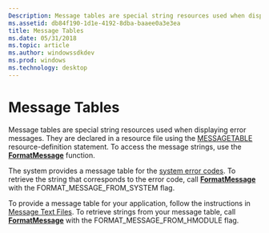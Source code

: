 ```yaml
---
Description: Message tables are special string resources used when displaying error messages. They are declared in a resource file using the MESSAGETABLE resource-definition statement. To access the message strings, use the FormatMessage function.
ms.assetid: db84f190-1d1e-4192-8dba-baaee0a3e3ea
title: Message Tables
ms.date: 05/31/2018
ms.topic: article
ms.author: windowssdkdev
ms.prod: windows
ms.technology: desktop
---
```


# Message Tables

Message tables are special string resources used when displaying error messages. They are declared in a resource file using the [MESSAGETABLE](tools.messagetable_resource) resource-definition statement. To access the message strings, use the [**FormatMessage**](/windows/win32/WinBase/nf-winbase-formatmessage?branch=master) function.

The system provides a message table for the [system error codes](system-error-codes.md). To retrieve the string that corresponds to the error code, call [**FormatMessage**](/windows/win32/WinBase/nf-winbase-formatmessage?branch=master) with the FORMAT\_MESSAGE\_FROM\_SYSTEM flag.

To provide a message table for your application, follow the instructions in [Message Text Files](base.message_text_files). To retrieve strings from your message table, call [**FormatMessage**](/windows/win32/WinBase/nf-winbase-formatmessage?branch=master) with the FORMAT\_MESSAGE\_FROM\_HMODULE flag.

 

 



